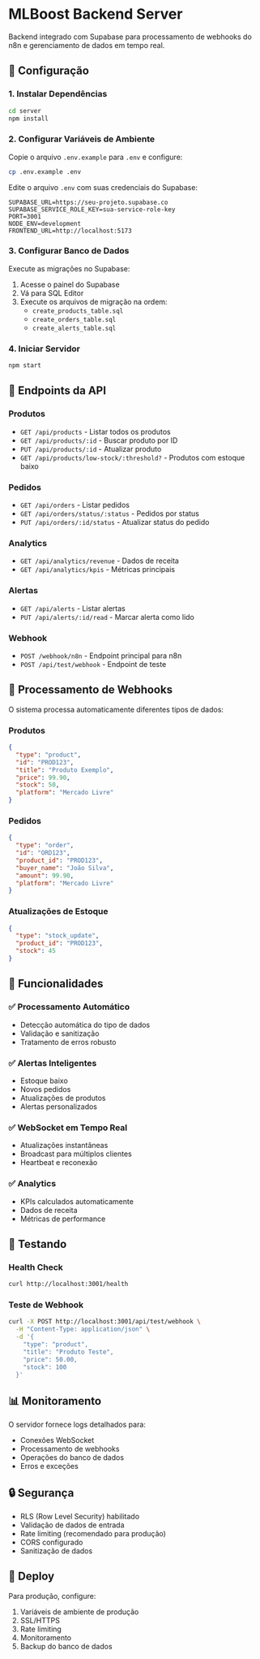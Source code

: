 # MLBoost Backend Server

Backend integrado com Supabase para processamento de webhooks do n8n e gerenciamento de dados em tempo real.

## 🚀 Configuração

### 1. Instalar Dependências
```bash
cd server
npm install
```

### 2. Configurar Variáveis de Ambiente
Copie o arquivo `.env.example` para `.env` e configure:

```bash
cp .env.example .env
```

Edite o arquivo `.env` com suas credenciais do Supabase:
```env
SUPABASE_URL=https://seu-projeto.supabase.co
SUPABASE_SERVICE_ROLE_KEY=sua-service-role-key
PORT=3001
NODE_ENV=development
FRONTEND_URL=http://localhost:5173
```

### 3. Configurar Banco de Dados
Execute as migrações no Supabase:
1. Acesse o painel do Supabase
2. Vá para SQL Editor
3. Execute os arquivos de migração na ordem:
   - `create_products_table.sql`
   - `create_orders_table.sql`
   - `create_alerts_table.sql`

### 4. Iniciar Servidor
```bash
npm start
```

## 📡 Endpoints da API

### Produtos
- `GET /api/products` - Listar todos os produtos
- `GET /api/products/:id` - Buscar produto por ID
- `PUT /api/products/:id` - Atualizar produto
- `GET /api/products/low-stock/:threshold?` - Produtos com estoque baixo

### Pedidos
- `GET /api/orders` - Listar pedidos
- `GET /api/orders/status/:status` - Pedidos por status
- `PUT /api/orders/:id/status` - Atualizar status do pedido

### Analytics
- `GET /api/analytics/revenue` - Dados de receita
- `GET /api/analytics/kpis` - Métricas principais

### Alertas
- `GET /api/alerts` - Listar alertas
- `PUT /api/alerts/:id/read` - Marcar alerta como lido

### Webhook
- `POST /webhook/n8n` - Endpoint principal para n8n
- `POST /api/test/webhook` - Endpoint de teste

## 🔄 Processamento de Webhooks

O sistema processa automaticamente diferentes tipos de dados:

### Produtos
```json
{
  "type": "product",
  "id": "PROD123",
  "title": "Produto Exemplo",
  "price": 99.90,
  "stock": 50,
  "platform": "Mercado Livre"
}
```

### Pedidos
```json
{
  "type": "order",
  "id": "ORD123",
  "product_id": "PROD123",
  "buyer_name": "João Silva",
  "amount": 99.90,
  "platform": "Mercado Livre"
}
```

### Atualizações de Estoque
```json
{
  "type": "stock_update",
  "product_id": "PROD123",
  "stock": 45
}
```

## 🔧 Funcionalidades

### ✅ Processamento Automático
- Detecção automática do tipo de dados
- Validação e sanitização
- Tratamento de erros robusto

### ✅ Alertas Inteligentes
- Estoque baixo
- Novos pedidos
- Atualizações de produtos
- Alertas personalizados

### ✅ WebSocket em Tempo Real
- Atualizações instantâneas
- Broadcast para múltiplos clientes
- Heartbeat e reconexão

### ✅ Analytics
- KPIs calculados automaticamente
- Dados de receita
- Métricas de performance

## 🧪 Testando

### Health Check
```bash
curl http://localhost:3001/health
```

### Teste de Webhook
```bash
curl -X POST http://localhost:3001/api/test/webhook \
  -H "Content-Type: application/json" \
  -d '{
    "type": "product",
    "title": "Produto Teste",
    "price": 50.00,
    "stock": 100
  }'
```

## 📊 Monitoramento

O servidor fornece logs detalhados para:
- Conexões WebSocket
- Processamento de webhooks
- Operações do banco de dados
- Erros e exceções

## 🔒 Segurança

- RLS (Row Level Security) habilitado
- Validação de dados de entrada
- Rate limiting (recomendado para produção)
- CORS configurado
- Sanitização de dados

## 🚀 Deploy

Para produção, configure:
1. Variáveis de ambiente de produção
2. SSL/HTTPS
3. Rate limiting
4. Monitoramento
5. Backup do banco de dados